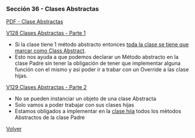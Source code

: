 ### Sección 36 - Clases Abstractas

[PDF - Clase Abstractas](Apuntes/CPJ-A-Leccion-ClasesAbstractas.pdf)

[V128 Clases Abstractas - Parte 1]()
- Si la clase tiene 1 método abstracto entonces 
[toda la clase se tiene que marcar como Class Abstract](V128_Clases_Abstractas_Parte_1/src/domain/FiguraGeometrica.java). 
- Esto nos ayuda a que podemos declarar un Método abstracto en la clase Padre
sin tener la obligación de tener que implementar alguna función con el mismo y
asi poder ir a trabar con un Override a las clase hijas.

[V129 Clases Abstractas - Parte 2](V129_Clases_Abstractas_Parte_2/src)
- No se pueden instanciar un objeto de una clase Abstracta
- Solo vamos a poder trabajar con sus clases hijas
- Estamos obligados a implementar en la [clase hija](V129_Clases_Abstractas_Parte_2/src/domain/Rectangulo.java)
todos los mètodos Abstractos 
de la clase Padre

[Volver](../)
